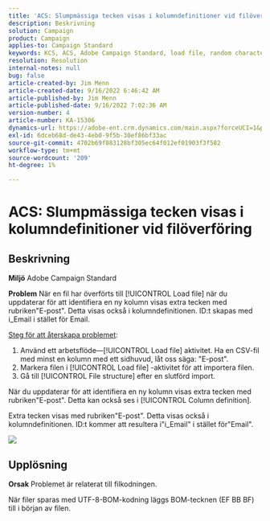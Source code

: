 ```yaml
---
title: 'ACS: Slumpmässiga tecken visas i kolumndefinitioner vid filöverföring'
description: Beskrivning
solution: Campaign
product: Campaign
applies-to: Campaign Standard
keywords: KCS, ACS, Adobe Campaign Standard, load file, random characters, column definition, Label, ID, file uploaded, load activity
resolution: Resolution
internal-notes: null
bug: false
article-created-by: Jim Menn
article-created-date: 9/16/2022 6:46:42 AM
article-published-by: Jim Menn
article-published-date: 9/16/2022 7:02:36 AM
version-number: 4
article-number: KA-15306
dynamics-url: https://adobe-ent.crm.dynamics.com/main.aspx?forceUCI=1&pagetype=entityrecord&etn=knowledgearticle&id=40695b52-8b35-ed11-9db1-0022480866ad
exl-id: 6dceb68d-de43-4eb0-9f5b-30ef86bf33ac
source-git-commit: 4702b69f883128bf305ec64f012ef01903f3f582
workflow-type: tm+mt
source-wordcount: '209'
ht-degree: 1%

---
```


# ACS: Slumpmässiga tecken visas i kolumndefinitioner vid filöverföring

## Beskrivning


<b>Miljö</b>
Adobe Campaign Standard

<b>Problem</b>
När en fil har överförts till [!UICONTROL Load file] när du uppdaterar för att identifiera en ny kolumn visas extra tecken med rubriken&quot;E-post&quot;.
Detta visas också i kolumndefinitionen.
ID:t skapas med i_Email i stället för Email.

<u>Steg för att återskapa problemet</u>:

1. Använd ett arbetsflöde—[!UICONTROL Load file] aktivitet.
Ha en CSV-fil med minst en kolumn med ett sidhuvud, låt oss säga: &quot;E-post&quot;.
2. Markera filen i [!UICONTROL Load file] -aktivitet för att importera filen.
3. Gå till [!UICONTROL File structure] efter en slutförd import.

När du uppdaterar för att identifiera en ny kolumn visas extra tecken med rubriken&quot;E-post&quot;.
Detta kan också ses i [!UICONTROL Column definition].

Extra tecken visas med rubriken&quot;E-post&quot;.
Detta visas också i kolumndefinitionen.
ID:t kommer att resultera i&quot;i_Email&quot; i stället för&quot;Email&quot;.

![](https://support.neolane.net/nl/jsp/previewFile.jsp?md5=0b4065125940743e01772361c3de7a42&amp;amp;ext=png&amp;amp;contentType=image/png&amp;amp;fileName=Load%20File%20Screen%20shot.png&amp;amp;__sessiontoken=___T6lIC6yifQm9PSg+71ewRkrmB1/tfKMdlN13lb9GkQA1d2ToxnddGEqJttAdN7IYNTQuGId1i+dlfO5r/nPKE5ad+kz0e8dAXoH4VqdvidxXXwq7EkJUIAIA)


## Upplösning


<b>Orsak</b>
Problemet är relaterat till filkodningen.

När filer sparas med UTF-8-BOM-kodning läggs BOM-tecknen (EF BB BF) till i början av filen.
